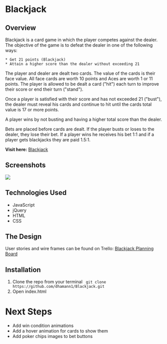# Blackjack
## Overview

Blackjack is a card game in which the player competes against the dealer. The objective of the game is to defeat the dealer in one of the following ways: 

	* Get 21 points (Blackjack) 
	* Attain a higher score than the dealer without exceeding 21 

The player and dealer are dealt two cards. The value of the cards is their face value. All face cards are worth 10 points and Aces are worth 1 or 11 points. The player is allowed to be dealt a card ("hit") each turn to improve their score or end their turn ("stand").   

Once a player is satisfied with their score and has not exceeded 21 ("bust"), the dealer must reveal his cards and continue to hit until the cards total value is 17 or more points. 

A player wins by not busting and having a higher total score than the dealer. 

Bets are placed before cards are dealt. If the player busts or loses to the dealer, they lose their bet. If a player wins he receives his bet 1:1 and if a player gets blackjacks they are paid 1.5:1. 

**Visit here:** <a href="https://dhamann1.github.io/Blackjack/">Blackjack</a>

## Screenshots 

<img src="https://imgur.com/ohZ3co4.png"/> 


## Technologies Used
- JavaScript 
- jQuery
- HTML 
- CSS

## The Design 

User stories and wire frames can be found on Trello: <a href="https://trello.com/b/3mzvtZUQ/blackjack"> Blackjack Planning Board</a>


## Installation
1. Clone the repo from your terminal ``` git clone https://github.com/dhamann1/Blackjack.git```
2. Open index.html 

# Next Steps
- Add win condition animations 
- Add a hover animation for cards to show them 
- Add poker chips images to bet buttons
